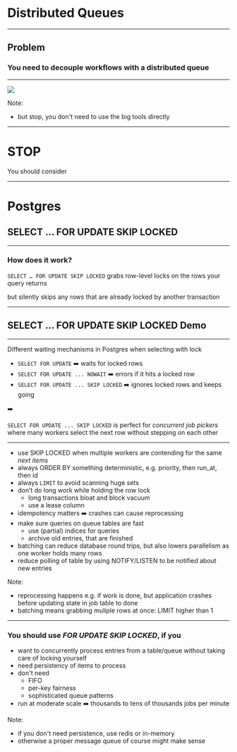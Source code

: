 # Distributed Queues

___

## Problem

### You need to decouple workflows with a distributed queue

___


![](img/distributed_queues_salesman.png) <!-- .element: style="height: 600px;" -->

Note:
- but stop, you don't need to use the big tools directly

___

# STOP

You should consider

___

# Postgres

## SELECT ... FOR UPDATE SKIP LOCKED

___

### How does it work?

`SELECT … FOR UPDATE SKIP LOCKED` grabs row-level locks on the rows your query returns

but silently skips any rows that are already locked by another transaction

___

## SELECT ... FOR UPDATE SKIP LOCKED Demo

___

Different waiting mechanisms in Postgres when selecting with lock
- `SELECT FOR UPDATE` ➡️ waits for locked rows
- `SELECT FOR UPDATE ... NOWAIT` ➡️ errors if it hits a locked row
- `SELECT FOR UPDATE ... SKIP LOCKED` ➡️ ignores locked rows and keeps going

➡️ 

`SELECT FOR UPDATE ... SKIP LOCKED`  is perfect for _concurrent job pickers_ where many workers select the next row without stepping on each other

___

- use SKIP LOCKED when multiple workers are contending for the same _next items_
- always ORDER BY something deterministic, e.g. priority, then run_at, then id
- always `LIMIT` to avoid scanning huge sets
- don’t do long work while holding the row lock 
    - long transactions bloat and block vacuum
    - use a lease column
- idempotency matters ➡️ crashes can cause reprocessing
- make sure queries on queue tables are fast
    - use (partial) indices for queries
    - archive old entries, that are finished
- batching can reduce database round trips, but also lowers parallelism as one worker holds many rows
- reduce polling of table by using NOTIFY/LISTEN to be notified about new entries

Note:
- reprocessing happens e.g. if work is done, but application crashes before updating state in job table to done
- batching means grabbing muliple rows at once: LIMIT higher than 1

___

### You should use _FOR UPDATE SKIP LOCKED_, if you

- want to concurrently process entries from a table/queue without taking care of locking yourself
- need persistency of items to process
- don't need 
    - FIFO 
    - per-key fairness
    - sophisticated queue patterns
- run at moderate scale ➡️ thousands to tens of thousands jobs per minute

Note:
- if you don't need persistence, use redis or in-memory
- otherwise a proper message queue of course might make sense